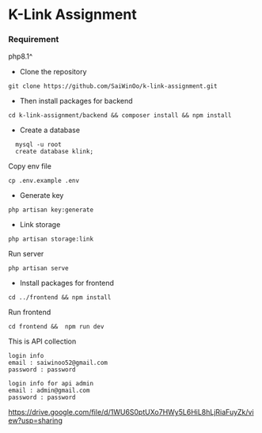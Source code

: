 # K-Link Assignment

### Requirement
php8.1^


- Clone the repository
```
git clone https://github.com/SaiWinOo/k-link-assignment.git
```
- Then install packages for backend
```
cd k-link-assignment/backend && composer install && npm install
```
- Create a database
```
  mysql -u root
  create database klink;
  ```
Copy env file
```
cp .env.example .env
```
- Generate key
```
php artisan key:generate
```
- Link storage
```
php artisan storage:link
```
Run server

```angular2html
php artisan serve
```

- Install packages for frontend

```
cd ../frontend && npm install
```

Run frontend
```
cd frontend &&  npm run dev
```

This is API collection

```angular2html
login info 
email : saiwinoo52@gmail.com
password : password
```

```angular2html
login info for api admin
email : admin@gmail.com
password : password
```

https://drive.google.com/file/d/1WU6S0ptUXo7HWy5L6HiL8hLjRiaFuyZk/view?usp=sharing